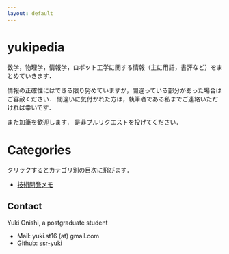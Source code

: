 ```yaml
---
layout: default
---
```


# yukipedia

数学，物理学，情報学，ロボット工学に関する情報（主に用語，書評など）をまとめていきます．

情報の正確性にはできる限り努めていますが，間違っている部分があった場合はご容赦ください．
間違いに気付かれた方は，執筆者である私までご連絡いただければ幸いです．

また加筆を歓迎します．
是非プルリクエストを投げてください．

# Categories

クリックするとカテゴリ別の目次に飛びます．

- [技術開発メモ](tech/index)

## Contact
Yuki Onishi, a postgraduate student
- Mail: yuki.st16 (at) gmail.com
- Github: [ssr-yuki](https://github.com/ssr-yuki)

